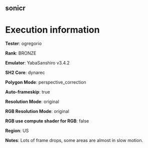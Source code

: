 ## sonicr

# Execution information

**Tester**: ogregorio

**Rank**: BRONZE

**Emulator**: YabaSanshiro v3.4.2

**SH2 Core**: dynarec

**Polygon Mode**: perspective_correction

**Auto-frameskip**: true

**Resolution Mode**: original

**RGB Resolution Mode**: original

**RGB use compute shader for RGB**: false

**Region**: US

**Notes**: Lots of frame drops, some areas are almost in slow motion.
